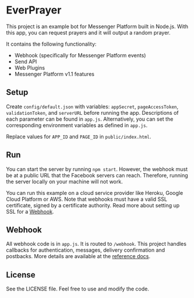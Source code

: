 # EverPrayer

This project is an example bot for Messenger Platform built in Node.js. With this app, you can request prayers and it will output a random prayer.

It contains the following functionality:

* Webhook (specifically for Messenger Platform events)
* Send API 
* Web Plugins
* Messenger Platform v1.1 features

## Setup

Create `config/default.json` with variables: `appSecret`, `pageAccessToken`, `validationToken`, and `serverURL` before running the app. Descriptions of each parameter can be found in `app.js`. Alternatively, you can set the corresponding environment variables as defined in `app.js`.

Replace values for `APP_ID` and `PAGE_ID` in `public/index.html`.

## Run

You can start the server by running `npm start`. However, the webhook must be at a public URL that the Facebook servers can reach. Therefore, running the server locally on your machine will not work.

You can run this example on a cloud service provider like Heroku, Google Cloud Platform or AWS. Note that webhooks must have a valid SSL certificate, signed by a certificate authority. Read more about setting up SSL for a [Webhook](https://developers.facebook.com/docs/graph-api/webhooks#setup).

## Webhook

All webhook code is in `app.js`. It is routed to `/webhook`. This project handles callbacks for authentication, messages, delivery confirmation and postbacks. More details are available at the [reference docs](https://developers.facebook.com/docs/messenger-platform/webhook-reference).

## License

See the LICENSE file. Feel free to use and modify the code.

